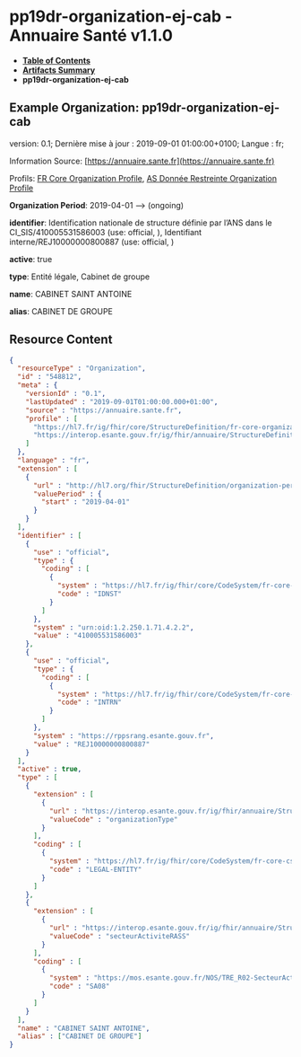 # pp19dr-organization-ej-cab - Annuaire Santé v1.1.0

* [**Table of Contents**](toc.md)
* [**Artifacts Summary**](artifacts.md)
* **pp19dr-organization-ej-cab**

## Example Organization: pp19dr-organization-ej-cab

version: 0.1; Dernière mise à jour : 2019-09-01 01:00:00+0100; Langue : fr; 

Information Source: [https://annuaire.sante.fr](https://annuaire.sante.fr)

Profils: [FR Core Organization Profile](https://hl7.fr/ig/fhir/core/2.1.0/StructureDefinition-fr-core-organization.html), [AS Donnée Restreinte Organization Profile](StructureDefinition-as-dr-organization.md)

**Organization Period**: 2019-04-01 --> (ongoing)

**identifier**: Identification nationale de structure définie par l’ANS dans le CI_SIS/410005531586003 (use: official, ), Identifiant interne/REJ10000000800887 (use: official, )

**active**: true

**type**: Entité légale, Cabinet de groupe

**name**: CABINET SAINT ANTOINE

**alias**: CABINET DE GROUPE



## Resource Content

```json
{
  "resourceType" : "Organization",
  "id" : "548812",
  "meta" : {
    "versionId" : "0.1",
    "lastUpdated" : "2019-09-01T01:00:00.000+01:00",
    "source" : "https://annuaire.sante.fr",
    "profile" : [
      "https://hl7.fr/ig/fhir/core/StructureDefinition/fr-core-organization",
      "https://interop.esante.gouv.fr/ig/fhir/annuaire/StructureDefinition/as-dr-organization"
    ]
  },
  "language" : "fr",
  "extension" : [
    {
      "url" : "http://hl7.org/fhir/StructureDefinition/organization-period",
      "valuePeriod" : {
        "start" : "2019-04-01"
      }
    }
  ],
  "identifier" : [
    {
      "use" : "official",
      "type" : {
        "coding" : [
          {
            "system" : "https://hl7.fr/ig/fhir/core/CodeSystem/fr-core-cs-v2-0203",
            "code" : "IDNST"
          }
        ]
      },
      "system" : "urn:oid:1.2.250.1.71.4.2.2",
      "value" : "410005531586003"
    },
    {
      "use" : "official",
      "type" : {
        "coding" : [
          {
            "system" : "https://hl7.fr/ig/fhir/core/CodeSystem/fr-core-cs-v2-0203",
            "code" : "INTRN"
          }
        ]
      },
      "system" : "https://rppsrang.esante.gouv.fr",
      "value" : "REJ10000000800887"
    }
  ],
  "active" : true,
  "type" : [
    {
      "extension" : [
        {
          "url" : "https://interop.esante.gouv.fr/ig/fhir/annuaire/StructureDefinition/as-ext-organization-types",
          "valueCode" : "organizationType"
        }
      ],
      "coding" : [
        {
          "system" : "https://hl7.fr/ig/fhir/core/CodeSystem/fr-core-cs-v2-3307",
          "code" : "LEGAL-ENTITY"
        }
      ]
    },
    {
      "extension" : [
        {
          "url" : "https://interop.esante.gouv.fr/ig/fhir/annuaire/StructureDefinition/as-ext-organization-types",
          "valueCode" : "secteurActiviteRASS"
        }
      ],
      "coding" : [
        {
          "system" : "https://mos.esante.gouv.fr/NOS/TRE_R02-SecteurActivite/FHIR/TRE-R02-SecteurActivite",
          "code" : "SA08"
        }
      ]
    }
  ],
  "name" : "CABINET SAINT ANTOINE",
  "alias" : ["CABINET DE GROUPE"]
}

```
